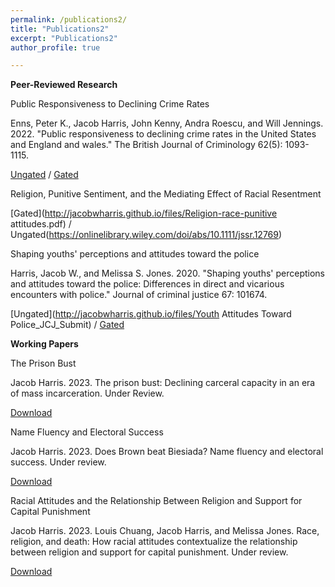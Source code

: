 ```yaml
---
permalink: /publications2/
title: "Publications2"
excerpt: "Publications2"
author_profile: true

---
```


**Peer-Reviewed Research**

Public Responsiveness to Declining Crime Rates

Enns, Peter K., Jacob Harris, John Kenny, Andra Roescu, and Will Jennings. 2022. "Public responsiveness to declining crime rates in the United States and England and wales." The British Journal of Criminology 62(5): 1093-1115.

[Ungated](http://jacobwharris.github.io/files/CrimeRates_Punitiveness_AcceptedManuscript.pdf) / [Gated](https://academic.oup.com/bjc/article-abstract/62/5/1093/6702079)

Religion, Punitive Sentiment, and the Mediating Effect of Racial Resentment

[Gated](http://jacobwharris.github.io/files/Religion-race-punitive attitudes.pdf) / Ungated(https://onlinelibrary.wiley.com/doi/abs/10.1111/jssr.12769)

Shaping youths' perceptions and attitudes toward the police

Harris, Jacob W., and Melissa S. Jones. 2020. "Shaping youths' perceptions and attitudes toward the police: Differences in direct and vicarious encounters with police." Journal of criminal justice 67: 101674.

[Ungated](http://jacobwharris.github.io/files/Youth Attitudes Toward Police_JCJ_Submit) / [Gated](https://www.sciencedirect.com/science/article/abs/pii/S0047235220300787)


**Working Papers**

The Prison Bust

Jacob Harris. 2023. The prison bust: Declining carceral capacity in an era of mass incarceration. Under Review. 

[Download](https://papers.ssrn.com/sol3/papers.cfm?abstract_id=4506965)

Name Fluency and Electoral Success

Jacob Harris. 2023. Does Brown beat Biesiada? Name fluency and electoral success. Under review.

[Download](http://jacobwharris.github.io/files/names-wp.pdf)

Racial Attitudes and the Relationship Between Religion and Support for Capital Punishment

Jacob Harris. 2023. Louis Chuang, Jacob Harris, and Melissa Jones. Race, religion, and death: How racial attitudes contextualize the relationship between religion and support for capital punishment. Under review.

[Download](http://jacobwharris.github.io/files/race-religion-cp-wp.pdf)


